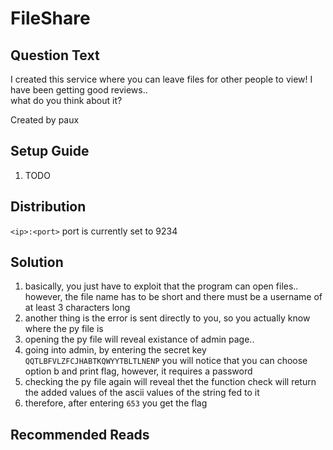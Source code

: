 # FileShare

## Question Text
I created this service where you can leave files for other people to view! I have been getting good reviews.. <br>what do you think about it?

Created by paux

## Setup Guide
1. TODO

## Distribution
`<ip>:<port>`
port is currently set to 9234

## Solution
1.	basically, you just have to exploit that the program can open files.. however, the file name has to be short and there must be a username of at least 3 characters long
2.	another thing is the error is sent directly to you, so you actually know where the py file is
3.	opening the py file will reveal existance of admin page..
4.	going into admin, by entering the secret key `QQTLBFVLZFCJHABTKQWYYTBLTLNENP` you will notice that you can choose option b and print flag, however, it requires a password
5.	checking the py file again will reveal thet the function check will return the added values of the ascii values of the string fed to it
6.	therefore, after entering `653` you get the flag


## Recommended Reads

